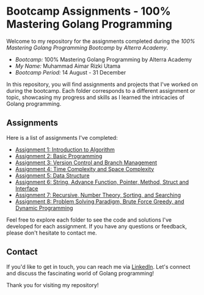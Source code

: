 # Bootcamp Assignments - 100% Mastering Golang Programming

Welcome to my repository for the assignments completed during the *100% Mastering Golang Programming Bootcamp* by *Alterra Academy*.

- *Bootcamp:* 100% Mastering Golang Programming by Alterra Academy
- *My Name:* Muhammad Aimar Rizki Utama
- *Bootcamp Period:* 14 August - 31 December

In this repository, you will find assignments and projects that I've worked on during the bootcamp. Each folder corresponds to a different assignment or topic, showcasing my progress and skills as I learned the intricacies of Golang programming.

## Assignments

Here is a list of assignments I've completed:

- [Assignment 1: Introduction to Algorithm](/01_Introduction_to_Algorithm/README.md)
- [Assignment 2: Basic Programming](/02_Basic_Programming/summary.md)
- [Assignment 3: Version Control and Branch Management](/03_Version_Control_And_Branch_Management/summary.md)
- [Assignment 4: Time Complexity and Space Complexity](/04_Time_Complexity_and_Space_Complexity/summary.md)
- [Assignment 5: Data Structure ](/05_Data_Structure/summary.md)
- [Assignment 6: String, Advance Function, Pointer, Method, Struct and Interface ](/06_String_AdvanceFunction_Pointer_Method_StructandInterface/summary.md)
- [Assignment 7: Recursive, Number Theory, Sorting, and Searching ](/07_Recursive_NumberTheory_Sorting_Searching/summary.md)
- [Assignment 8: Problem Solving Paradigm, Brute Force Greedy, and Dynamic Programming](/08_ProblemSolvingParadigm_BruteForceGreedyandDynamicProgramming/summary.md)


Feel free to explore each folder to see the code and solutions I've developed for each assignment. If you have any questions or feedback, please don't hesitate to contact me.

## Contact

If you'd like to get in touch, you can reach me via [LinkedIn](https://www.linkedin.com/in/muhammad-aimar-rizki-utama-75479b21b). Let's connect and discuss the fascinating world of Golang programming!

Thank you for visiting my repository!

